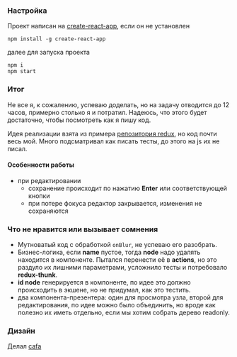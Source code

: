 ### Настройка

Проект написан на [create-react-app](https://github.com/facebookincubator/create-react-app), если он не установлен
```
npm install -g create-react-app
```
далее для запуска проекта

```
npm i
npm start
```

### Итог

Не все я, к сожалению, успеваю доделать, но на задачу отводится до 12 часов, примерно столько я и потратил. Надеюсь, что этого будет достаточно, чтобы посмотреть как я пишу код.

Идея реализации взята из примера [репозитория redux](https://github.com/reactjs/redux/tree/master/examples/tree-view), но код почти весь мой. Много подсматривал как писать тесты, до этого на js их не писал. 

#### Особенности работы

- при редактировании 
  * сохранение происходит по нажатию **Enter** или соответствующей кнопки
  * при потере фокуса редактор закрывается, изменения не сохраняются

### Что не нравится или вызывает сомнения

- Мутноватый код с обработкой `onBlur`, не успеваю его разобрать.
- Бизнес-логика, если **name** пустое, тогда **node** надо удалять находится в компоненте. Пытался перенести её в **actions**, но это раздуло их лишними параметрами, усложнило тесты и потребовало **redux-thunk**.
- **id node** генерируется в компоненте, по идее это должно происходить в экшене, но не придумал, как это тестить.
- два компонента-презентера: один для просмотра узла, второй для редактирования, по идее можно было объединить, но вроде как полезно их иметь отдельно, если мы хотим собрать дерево readonly.


### Дизайн

Делал [cafa](https://dribbble.com/cafa)
